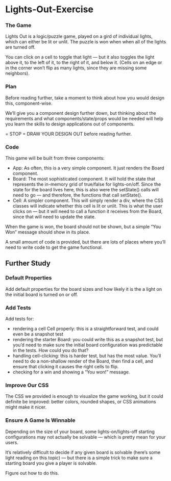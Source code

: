 # Lights-Out-Exercise

### The Game

Lights Out is a logic/puzzle game, played on a gird of individual lights, which can either be lit or unlit. The puzzle is won when when all of the lights are turned off.

You can click on a cell to toggle that light — but it also toggles the light above it, to the left of it, to the right of it, and below it. (Cells on an edge or in the corner won’t flip as many lights, since they are missing some neighbors).

### Plan

Before reading further, take a moment to think about how you would design this, component-wise.

We’ll give you a component design further down, but thinking about the requirements and what components/state/props would be needed will help you learn the skills to design applications out of components.

= STOP = DRAW YOUR DESIGN OUT before reading further.

### Code

This game will be built from three components:
* App:
As often, this is a very simple component. It just renders the Board component.
* Board:
The most sophisticated component. It will hold the state that represents the in-memory grid of true/false for lights-on/off. Since the state for the board lives here, this is also were the setState() calls will need to go — and therefore, the functions that call setState().
* Cell:
A simpler component. This will simply render a div, where the CSS classes will indicate whether this cell is lit or unlit. This is what the user clicks on — but it will need to call a function it receives from the Board, since that will need to update the state.

When the game is won, the board should not be shown, but a simple “You Won” message should show in its place.

A small amount of code is provided, but there are lots of places where you’ll need to write code to get the game functional.

## Further Study

### Default Properties

Add default properties for the board sizes and how likely it is the a light on the initial board is turned on or off.

### Add Tests

Add tests for:

* rendering a cell Cell properly: this is a straightforward test, and could even be a snapshot test
* rendering the starter Board: you could write this as a snapshot test, but you’d need to make sure the initial board configuration was predictable in the tests. How could you do that?
* handling cell-clicking: this is harder test, but has the most value. You’ll need to do a non-shallow render of the Board, then find a cell, and ensure that clicking it causes the right cells to flip.
* checking for a win and showing a “You won!” message.

### Improve Our CSS

The CSS we provided is enough to visualize the game working, but it could definite be improved: better colors, rounded shapes, or CSS animations might make it nicer.

### Ensure A Game Is Winnable

Depending on the size of your board, some lights-on/lights-off starting configurations may not actually be solvable — which is pretty mean for your users.

It’s relatively difficult to decide if any given board is solvable (here’s some light reading on this topic) — but there is a simple trick to make sure a starting board you give a player is solvable.

Figure out how to do this.
